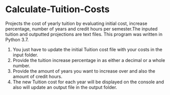 # Calculate-Tuition-Costs
Projects the cost of yearly tuition by evaluating initial cost, increase percentage, number of years and credit hours per semester.The inputed tuition and outputted projections are text files.
This program was written in Python 3.7.
1. You just have to update the initial Tuition cost file with your costs in the input folder.
2. Provide the tuition increase percentage in as either a decimal or a whole number.
3. Provide the amount of years you want to increase over and also the amount of credit hours.
4. The new Tuition cost for each year will be displayed on the console and also will update an output file in the output folder.
